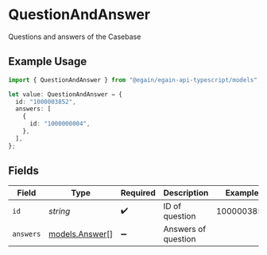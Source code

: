 # QuestionAndAnswer

Questions and answers of the Casebase

## Example Usage

```typescript
import { QuestionAndAnswer } from "@egain/egain-api-typescript/models";

let value: QuestionAndAnswer = {
  id: "1000003852",
  answers: [
    {
      id: "1000000004",
    },
  ],
};
```

## Fields

| Field                                  | Type                                   | Required                               | Description                            | Example                                |
| -------------------------------------- | -------------------------------------- | -------------------------------------- | -------------------------------------- | -------------------------------------- |
| `id`                                   | *string*                               | :heavy_check_mark:                     | ID of question                         | 1000003852                             |
| `answers`                              | [models.Answer](../models/answer.md)[] | :heavy_minus_sign:                     | Answers of question                    |                                        |